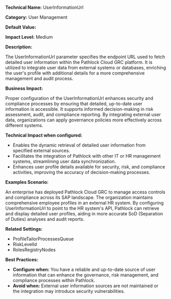 **Technical Name:** UserInformationUrl

**Category:** User Management

**Default Value:**

**Impact Level:** Medium

**Description:**

The UserInformationUrl parameter specifies the endpoint URL used to fetch detailed user information within the Pathlock Cloud GRC platform. It is utilized to integrate user data from external systems or databases, enriching the user's profile with additional details for a more comprehensive management and audit process.

**Business Impact:**

Proper configuration of the UserInformationUrl enhances security and compliance processes by ensuring that detailed, up-to-date user information is accessible. It supports informed decision-making in risk assessment, audit, and compliance reporting. By integrating external user data, organizations can apply governance policies more effectively across different systems.

**Technical Impact when configured:**

- Enables the dynamic retrieval of detailed user information from specified external sources.
- Facilitates the integration of Pathlock with other IT or HR management systems, streamlining user data synchronization.
- Enhances user profile details available for security, risk, and compliance activities, improving the accuracy of decision-making processes.

**Examples Scenario:**

An enterprise has deployed Pathlock Cloud GRC to manage access controls and compliance across its SAP landscape. The organization maintains comprehensive employee profiles in an external HR system. By configuring UserInformationUrl to point to the HR system's API, Pathlock can retrieve and display detailed user profiles, aiding in more accurate SoD (Separation of Duties) analyses and audit reports.

**Related Settings:** 

- ProfileTailorProcessesQueue
- RiskLevelId
- RolesRegistryNodes

**Best Practices:** 
- **Configure when:** You have a reliable and up-to-date source of user information that can enhance the governance, risk management, and compliance processes within Pathlock.
- **Avoid when:** External user information sources are not maintained or the integration may introduce security vulnerabilities.